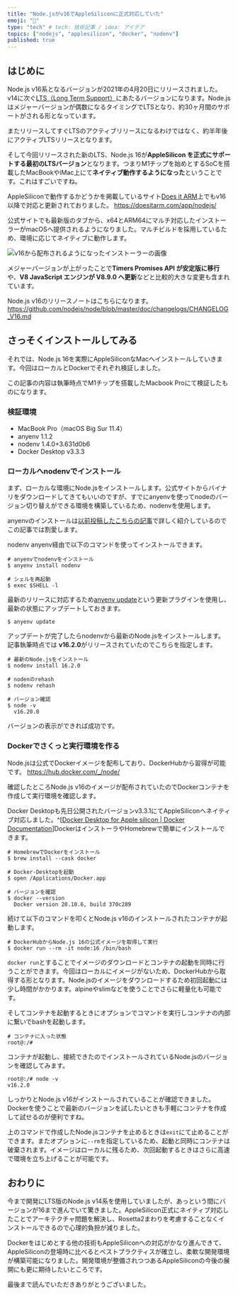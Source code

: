```yaml
---
title: "Node.jsがv16でAppleSiliconに正式対応していた"
emoji: "🍎"
type: "tech" # tech: 技術記事 / idea: アイデア
topics: ["nodejs", "applesilicon", "docker", "nodenv"]
published: true
---
```


## はじめに

Node.js v16系となるバージョンが2021年の4月20日にリリースされました。v14に次ぐ[LTS（Long Term Support）](https://nodejs.org/ja/about/releases)にあたるバージョンになります。Node.jsはメジャーバージョンが偶数になるタイミングでLTSとなり、約30ヶ月間のサポートがされる形となっています。

またリリースしてすぐLTSのアクティブリリースになるわけではなく、約半年後にアクティブLTSリリースとなります。

そして今回リリースされた新のLTS、Node.js 16が**AppleSilicon を正式にサポートする最初のLTSバージョン**となります。つまりM1チップを始めとするSoCを搭載したMacBookやiMac上にて**ネイティブ動作するようになった**ということです。これはすごいですね。

AppleSiliconで動作するかどうかを掲載しているサイト[Does it ARM](https://doesitarm.com)上でもv16以降で対応と更新されておりました。
https://doesitarm.com/app/nodejs/

公式サイトでも最新版のタブから、x64とARM64にマルチ対応したインストーラーがmacOSへ提供されるようになりました。マルチビルドを採用しているため、環境に応じてネイティブに動作します。

![v16から配布されるようになったインストーラーの画像](/images/node-supports-applesilicon/image01.png)

メジャーバージョンが上がったことで**Timers Promises API が安定版に移行**や、**V8 JavaScript エンジンが V8.9.0 へ更新**などと比較的大きな変更も含まれています。

Node.js v16のリリースノートはこちらになります。
https://github.com/nodejs/node/blob/master/doc/changelogs/CHANGELOG_V16.md

## さっそくインストールしてみる

それでは、Node.js 16を実際にAppleSiliconなMacへインストールしていきます。今回はローカルとDockerでそれぞれ検証しました。

この記事の内容は執筆時点でM1チップを搭載したMacbook Proにて検証したものになります。

### 検証環境

- MacBook Pro（macOS Big Sur 11.4）
- anyenv 1.1.2
- nodenv 1.4.0+3.631d0b6
- Docker Desktop v3.3.3

### ローカルへnodenvでインストール

まず、ローカルな環境にNode.jsをインストールします。公式サイトからバイナリをダウンロードしてきてもいいのですが、すでにanyenvを使ってnodeのバージョン切り替えができる環境を構築しているため、nodenvを使用します。

anyenvのインストールは[以前投稿したこちらの記事](https://zenn.dev/ryuu/articles/use-anyversions)で詳しく紹介しているのでこの記事では割愛します。

nodenv anyenv経由で以下のコマンドを使ってインストールできます。

```shell
# anyenvでnodenvをインストール
$ anyenv install nodenv

# シェルを再起動
$ exec $SHELL -l
```

最新のリリースに対応するため[anyenv update](https://github.com/znz/anyenv-update)という更新プラグインを使用し、最新の状態にアップデートしておきます。

```shell
$ anyenv update
```

アップデートが完了したらnodenvから最新のNode.jsをインストールします。記事執筆時点では **v16.2.0**がリリースされていたのでこちらを指定します。

```shell
# 最新のNode.jsをインストール
$ nodenv install 16.2.0

# nodenのrehash
$ nodenv rehash

# バージョン確認
$ node -v
  v16.20.0
```

バージョンの表示ができれば成功です。

### Dockerでさくっと実行環境を作る

Node.jsは公式でDockerイメージを配布しており、DockerHubから習得が可能です。
https://hub.docker.com/_/node/

確認したところNode.js v16のイメージが配布されていたのでDockerコンテナを作成して実行環境を確認します。

Docker Desktopも先日公開されたバージョンv3.3.1にてAppleSiliconへネイティブ対応しました。^[[Docker Desktop for Apple silicon | Docker Documentation](https://docs.docker.com/docker-for-mac/apple-silicon)]DockerはインストーラやHomebrewで簡単にインストールできます。

```shell
# HomebrewでDockerをインストール
$ brew install --cask docker

# Docker-Desktopを起動
$ open /Applications/Docker.app

# バージョンを確認
$ docker --version
  Docker version 20.10.6, build 370c289
```

続けて以下のコマンドを叩くとNode.js v16のインストールされたコンテナが起動します。

```docker
# DockerHubからNode.js 16の公式イメージを取得して実行
$ docker run --rm -it node:16 /bin/bash
```

`docker run`とすることでイメージのダウンロードとコンテナの起動を同時に行うことができます。今回はローカルにイメージがないため、DockerHubから取得する形となります。Node.jsのイメージをダウンロードするため初回起動には少し時間がかかります。alpineやslimなどを使うことでさらに軽量化も可能です。

そしてコンテナを起動するときにオプションでコマンドを実行しコンテナの内部に繋いでbashを起動します。

```docker
# コンテナに入った状態
root@:/#
```

コンテナが起動し、接続できたのでインストールされているNode.jsのバージョンを確認してみます。

```docker
root@:/# node -v
v16.2.0
```

しっかりとNode.js v16がインストールされていることが確認できました。Dockerを使うことで最新のバージョンを試したいときも手軽にコンテナを作成して試せるのが便利ですね。

上のコマンドで作成したNode.jsコンテナを止めるときは`exit`にて止めることができます。またオプションに`--rm`を指定しているため、起動と同時にコンテナは破棄されます。イメージはローカルに残るため、次回起動するときはさらに高速で環境を立ち上げることが可能です。

## おわりに

今まで開発にLTS版のNode.js v14系を使用していましたが、あっという間にバージョンが16まで進んでいて驚きました。AppleSilicon正式にネイティブ対応したことでアーキテクチャ問題を解決し、Rosetta2まわりを考慮することなくインストールできるので心理的負担が減りました。

Dockerをはじめとする他の技術もAppleSiliconへの対応がかなり進んできて、AppleSiliconの登場時に比べるとベストプラクティスが確立し、柔軟な開発環境が構築可能になりました。開発環境が整備されつつあるAppleSiliconの今後の展開にも更に期待したいところです。

最後まで読んでいただきありがとうございました。
